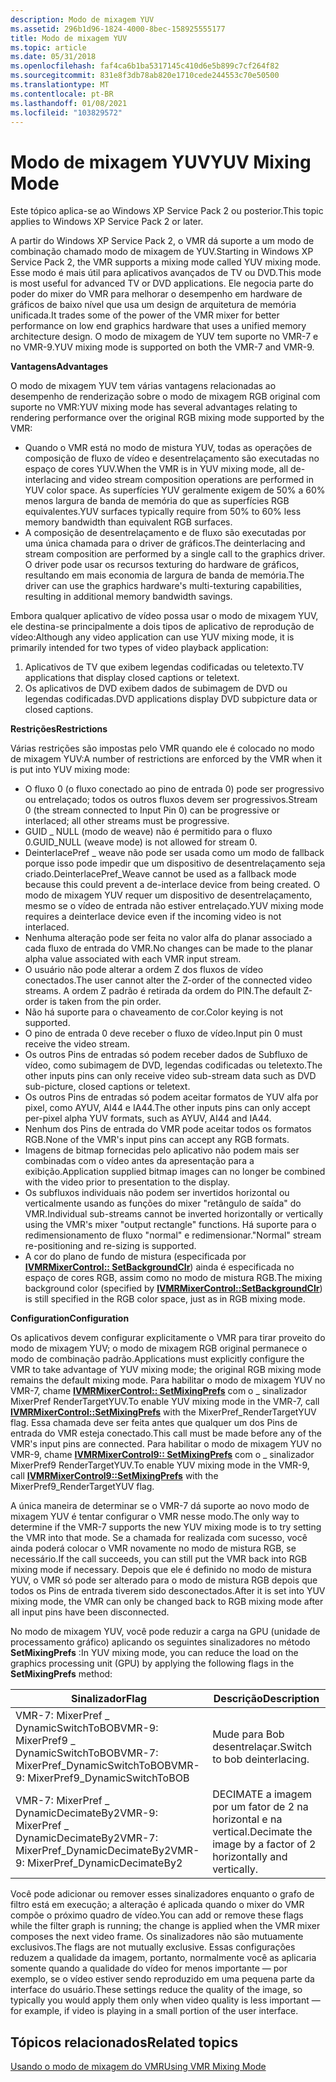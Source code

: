 ```yaml
---
description: Modo de mixagem YUV
ms.assetid: 296b1d96-1824-4000-8bec-158925555177
title: Modo de mixagem YUV
ms.topic: article
ms.date: 05/31/2018
ms.openlocfilehash: faf4ca6b1ba5317145c410d6e5b899c7cf264f82
ms.sourcegitcommit: 831e8f3db78ab820e1710cede244553c70e50500
ms.translationtype: MT
ms.contentlocale: pt-BR
ms.lasthandoff: 01/08/2021
ms.locfileid: "103829572"
---
```

# <a name="yuv-mixing-mode"></a><span data-ttu-id="d96af-103">Modo de mixagem YUV</span><span class="sxs-lookup"><span data-stu-id="d96af-103">YUV Mixing Mode</span></span>

<span data-ttu-id="d96af-104">Este tópico aplica-se ao Windows XP Service Pack 2 ou posterior.</span><span class="sxs-lookup"><span data-stu-id="d96af-104">This topic applies to Windows XP Service Pack 2 or later.</span></span>

<span data-ttu-id="d96af-105">A partir do Windows XP Service Pack 2, o VMR dá suporte a um modo de combinação chamado modo de mixagem de YUV.</span><span class="sxs-lookup"><span data-stu-id="d96af-105">Starting in Windows XP Service Pack 2, the VMR supports a mixing mode called YUV mixing mode.</span></span> <span data-ttu-id="d96af-106">Esse modo é mais útil para aplicativos avançados de TV ou DVD.</span><span class="sxs-lookup"><span data-stu-id="d96af-106">This mode is most useful for advanced TV or DVD applications.</span></span> <span data-ttu-id="d96af-107">Ele negocia parte do poder do mixer do VMR para melhorar o desempenho em hardware de gráficos de baixo nível que usa um design de arquitetura de memória unificada.</span><span class="sxs-lookup"><span data-stu-id="d96af-107">It trades some of the power of the VMR mixer for better performance on low end graphics hardware that uses a unified memory architecture design.</span></span> <span data-ttu-id="d96af-108">O modo de mixagem de YUV tem suporte no VMR-7 e no VMR-9.</span><span class="sxs-lookup"><span data-stu-id="d96af-108">YUV mixing mode is supported on both the VMR-7 and VMR-9.</span></span>

<span data-ttu-id="d96af-109">**Vantagens**</span><span class="sxs-lookup"><span data-stu-id="d96af-109">**Advantages**</span></span>

<span data-ttu-id="d96af-110">O modo de mixagem YUV tem várias vantagens relacionadas ao desempenho de renderização sobre o modo de mixagem RGB original com suporte no VMR:</span><span class="sxs-lookup"><span data-stu-id="d96af-110">YUV mixing mode has several advantages relating to rendering performance over the original RGB mixing mode supported by the VMR:</span></span>

-   <span data-ttu-id="d96af-111">Quando o VMR está no modo de mistura YUV, todas as operações de composição de fluxo de vídeo e desentrelaçamento são executadas no espaço de cores YUV.</span><span class="sxs-lookup"><span data-stu-id="d96af-111">When the VMR is in YUV mixing mode, all de-interlacing and video stream composition operations are performed in YUV color space.</span></span> <span data-ttu-id="d96af-112">As superfícies YUV geralmente exigem de 50% a 60% menos largura de banda de memória do que as superfícies RGB equivalentes.</span><span class="sxs-lookup"><span data-stu-id="d96af-112">YUV surfaces typically require from 50% to 60% less memory bandwidth than equivalent RGB surfaces.</span></span>
-   <span data-ttu-id="d96af-113">A composição de desentrelaçamento e de fluxo são executadas por uma única chamada para o driver de gráficos.</span><span class="sxs-lookup"><span data-stu-id="d96af-113">The deinterlacing and stream composition are performed by a single call to the graphics driver.</span></span> <span data-ttu-id="d96af-114">O driver pode usar os recursos texturing do hardware de gráficos, resultando em mais economia de largura de banda de memória.</span><span class="sxs-lookup"><span data-stu-id="d96af-114">The driver can use the graphics hardware's multi-texturing capabilities, resulting in additional memory bandwidth savings.</span></span>

<span data-ttu-id="d96af-115">Embora qualquer aplicativo de vídeo possa usar o modo de mixagem YUV, ele destina-se principalmente a dois tipos de aplicativo de reprodução de vídeo:</span><span class="sxs-lookup"><span data-stu-id="d96af-115">Although any video application can use YUV mixing mode, it is primarily intended for two types of video playback application:</span></span>

1.  <span data-ttu-id="d96af-116">Aplicativos de TV que exibem legendas codificadas ou teletexto.</span><span class="sxs-lookup"><span data-stu-id="d96af-116">TV applications that display closed captions or teletext.</span></span>
2.  <span data-ttu-id="d96af-117">Os aplicativos de DVD exibem dados de subimagem de DVD ou legendas codificadas.</span><span class="sxs-lookup"><span data-stu-id="d96af-117">DVD applications display DVD subpicture data or closed captions.</span></span>

<span data-ttu-id="d96af-118">**Restrições**</span><span class="sxs-lookup"><span data-stu-id="d96af-118">**Restrictions**</span></span>

<span data-ttu-id="d96af-119">Várias restrições são impostas pelo VMR quando ele é colocado no modo de mixagem YUV:</span><span class="sxs-lookup"><span data-stu-id="d96af-119">A number of restrictions are enforced by the VMR when it is put into YUV mixing mode:</span></span>

-   <span data-ttu-id="d96af-120">O fluxo 0 (o fluxo conectado ao pino de entrada 0) pode ser progressivo ou entrelaçado; todos os outros fluxos devem ser progressivos.</span><span class="sxs-lookup"><span data-stu-id="d96af-120">Stream 0 (the stream connected to Input Pin 0) can be progressive or interlaced; all other streams must be progressive.</span></span>
-   <span data-ttu-id="d96af-121">GUID \_ NULL (modo de weave) não é permitido para o fluxo 0.</span><span class="sxs-lookup"><span data-stu-id="d96af-121">GUID\_NULL (weave mode) is not allowed for stream 0.</span></span>
-   <span data-ttu-id="d96af-122">DeinterlacePref \_ weave não pode ser usada como um modo de fallback porque isso pode impedir que um dispositivo de desentrelaçamento seja criado.</span><span class="sxs-lookup"><span data-stu-id="d96af-122">DeinterlacePref\_Weave cannot be used as a fallback mode because this could prevent a de-interlace device from being created.</span></span> <span data-ttu-id="d96af-123">O modo de mixagem YUV requer um dispositivo de desentrelaçamento, mesmo se o vídeo de entrada não estiver entrelaçado.</span><span class="sxs-lookup"><span data-stu-id="d96af-123">YUV mixing mode requires a deinterlace device even if the incoming video is not interlaced.</span></span>
-   <span data-ttu-id="d96af-124">Nenhuma alteração pode ser feita no valor alfa do planar associado a cada fluxo de entrada do VMR.</span><span class="sxs-lookup"><span data-stu-id="d96af-124">No changes can be made to the planar alpha value associated with each VMR input stream.</span></span>
-   <span data-ttu-id="d96af-125">O usuário não pode alterar a ordem Z dos fluxos de vídeo conectados.</span><span class="sxs-lookup"><span data-stu-id="d96af-125">The user cannot alter the Z-order of the connected video streams.</span></span> <span data-ttu-id="d96af-126">A ordem Z padrão é retirada da ordem do PIN.</span><span class="sxs-lookup"><span data-stu-id="d96af-126">The default Z-order is taken from the pin order.</span></span>
-   <span data-ttu-id="d96af-127">Não há suporte para o chaveamento de cor.</span><span class="sxs-lookup"><span data-stu-id="d96af-127">Color keying is not supported.</span></span>
-   <span data-ttu-id="d96af-128">O pino de entrada 0 deve receber o fluxo de vídeo.</span><span class="sxs-lookup"><span data-stu-id="d96af-128">Input pin 0 must receive the video stream.</span></span>
-   <span data-ttu-id="d96af-129">Os outros Pins de entradas só podem receber dados de Subfluxo de vídeo, como subimagem de DVD, legendas codificadas ou teletexto.</span><span class="sxs-lookup"><span data-stu-id="d96af-129">The other inputs pins can only receive video sub-stream data such as DVD sub-picture, closed captions or teletext.</span></span>
-   <span data-ttu-id="d96af-130">Os outros Pins de entradas só podem aceitar formatos de YUV alfa por pixel, como AYUV, AI44 e IA44.</span><span class="sxs-lookup"><span data-stu-id="d96af-130">The other inputs pins can only accept per-pixel alpha YUV formats, such as AYUV, AI44 and IA44.</span></span>
-   <span data-ttu-id="d96af-131">Nenhum dos Pins de entrada do VMR pode aceitar todos os formatos RGB.</span><span class="sxs-lookup"><span data-stu-id="d96af-131">None of the VMR's input pins can accept any RGB formats.</span></span>
-   <span data-ttu-id="d96af-132">Imagens de bitmap fornecidas pelo aplicativo não podem mais ser combinadas com o vídeo antes da apresentação para a exibição.</span><span class="sxs-lookup"><span data-stu-id="d96af-132">Application supplied bitmap images can no longer be combined with the video prior to presentation to the display.</span></span>
-   <span data-ttu-id="d96af-133">Os subfluxos individuais não podem ser invertidos horizontal ou verticalmente usando as funções do mixer "retângulo de saída" do VMR.</span><span class="sxs-lookup"><span data-stu-id="d96af-133">Individual sub-streams cannot be inverted horizontally or vertically using the VMR's mixer "output rectangle" functions.</span></span> <span data-ttu-id="d96af-134">Há suporte para o redimensionamento de fluxo "normal" e redimensionar.</span><span class="sxs-lookup"><span data-stu-id="d96af-134">"Normal" stream re-positioning and re-sizing is supported.</span></span>
-   <span data-ttu-id="d96af-135">A cor do plano de fundo de mistura (especificada por [**IVMRMixerControl:: SetBackgroundClr**](/windows/desktop/api/Strmif/nf-strmif-ivmrmixercontrol-setbackgroundclr)) ainda é especificada no espaço de cores RGB, assim como no modo de mistura RGB.</span><span class="sxs-lookup"><span data-stu-id="d96af-135">The mixing background color (specified by [**IVMRMixerControl::SetBackgroundClr**](/windows/desktop/api/Strmif/nf-strmif-ivmrmixercontrol-setbackgroundclr)) is still specified in the RGB color space, just as in RGB mixing mode.</span></span>

<span data-ttu-id="d96af-136">**Configuration**</span><span class="sxs-lookup"><span data-stu-id="d96af-136">**Configuration**</span></span>

<span data-ttu-id="d96af-137">Os aplicativos devem configurar explicitamente o VMR para tirar proveito do modo de mixagem YUV; o modo de mixagem RGB original permanece o modo de combinação padrão.</span><span class="sxs-lookup"><span data-stu-id="d96af-137">Applications must explicitly configure the VMR to take advantage of YUV mixing mode; the original RGB mixing mode remains the default mixing mode.</span></span> <span data-ttu-id="d96af-138">Para habilitar o modo de mixagem YUV no VMR-7, chame [**IVMRMixerControl:: SetMixingPrefs**](/windows/desktop/api/Strmif/nf-strmif-ivmrmixercontrol-setoutputrect) com o \_ sinalizador MixerPref RenderTargetYUV.</span><span class="sxs-lookup"><span data-stu-id="d96af-138">To enable YUV mixing mode in the VMR-7, call [**IVMRMixerControl::SetMixingPrefs**](/windows/desktop/api/Strmif/nf-strmif-ivmrmixercontrol-setoutputrect) with the MixerPref\_RenderTargetYUV flag.</span></span> <span data-ttu-id="d96af-139">Essa chamada deve ser feita antes que qualquer um dos Pins de entrada do VMR esteja conectado.</span><span class="sxs-lookup"><span data-stu-id="d96af-139">This call must be made before any of the VMR's input pins are connected.</span></span> <span data-ttu-id="d96af-140">Para habilitar o modo de mixagem YUV no VMR-9, chame [**IVMRMixerControl9:: SetMixingPrefs**](/previous-versions/windows/desktop/api/Vmr9/nf-vmr9-ivmrmixercontrol9-setmixingprefs) com o \_ sinalizador MixerPref9 RenderTargetYUV.</span><span class="sxs-lookup"><span data-stu-id="d96af-140">To enable YUV mixing mode in the VMR-9, call [**IVMRMixerControl9::SetMixingPrefs**](/previous-versions/windows/desktop/api/Vmr9/nf-vmr9-ivmrmixercontrol9-setmixingprefs) with the MixerPref9\_RenderTargetYUV flag.</span></span>

<span data-ttu-id="d96af-141">A única maneira de determinar se o VMR-7 dá suporte ao novo modo de mixagem YUV é tentar configurar o VMR nesse modo.</span><span class="sxs-lookup"><span data-stu-id="d96af-141">The only way to determine if the VMR-7 supports the new YUV mixing mode is to try setting the VMR into that mode.</span></span> <span data-ttu-id="d96af-142">Se a chamada for realizada com sucesso, você ainda poderá colocar o VMR novamente no modo de mistura RGB, se necessário.</span><span class="sxs-lookup"><span data-stu-id="d96af-142">If the call succeeds, you can still put the VMR back into RGB mixing mode if necessary.</span></span> <span data-ttu-id="d96af-143">Depois que ele é definido no modo de mistura YUV, o VMR só pode ser alterado para o modo de mistura RGB depois que todos os Pins de entrada tiverem sido desconectados.</span><span class="sxs-lookup"><span data-stu-id="d96af-143">After it is set into YUV mixing mode, the VMR can only be changed back to RGB mixing mode after all input pins have been disconnected.</span></span>

<span data-ttu-id="d96af-144">No modo de mixagem YUV, você pode reduzir a carga na GPU (unidade de processamento gráfico) aplicando os seguintes sinalizadores no método **SetMixingPrefs** :</span><span class="sxs-lookup"><span data-stu-id="d96af-144">In YUV mixing mode, you can reduce the load on the graphics processing unit (GPU) by applying the following flags in the **SetMixingPrefs** method:</span></span>



| <span data-ttu-id="d96af-145">Sinalizador</span><span class="sxs-lookup"><span data-stu-id="d96af-145">Flag</span></span>                                                                                 | <span data-ttu-id="d96af-146">Descrição</span><span class="sxs-lookup"><span data-stu-id="d96af-146">Description</span></span>                                                      |
|--------------------------------------------------------------------------------------|------------------------------------------------------------------|
| <span data-ttu-id="d96af-147">VMR-7: MixerPref \_ DynamicSwitchToBOBVMR-9: MixerPref9 \_ DynamicSwitchToBOB</span><span class="sxs-lookup"><span data-stu-id="d96af-147">VMR-7: MixerPref\_DynamicSwitchToBOBVMR-9: MixerPref9\_DynamicSwitchToBOB</span></span><br/> | <span data-ttu-id="d96af-148">Mude para Bob desentrelaçar.</span><span class="sxs-lookup"><span data-stu-id="d96af-148">Switch to bob deinterlacing.</span></span>                                     |
| <span data-ttu-id="d96af-149">VMR-7: MixerPref \_ DynamicDecimateBy2VMR-9: MixerPref \_ DynamicDecimateBy2</span><span class="sxs-lookup"><span data-stu-id="d96af-149">VMR-7: MixerPref\_DynamicDecimateBy2VMR-9: MixerPref\_DynamicDecimateBy2</span></span><br/>  | <span data-ttu-id="d96af-150">DECIMATE a imagem por um fator de 2 na horizontal e na vertical.</span><span class="sxs-lookup"><span data-stu-id="d96af-150">Decimate the image by a factor of 2 horizontally and vertically.</span></span> |



 

<span data-ttu-id="d96af-151">Você pode adicionar ou remover esses sinalizadores enquanto o grafo de filtro está em execução; a alteração é aplicada quando o mixer do VMR compõe o próximo quadro de vídeo.</span><span class="sxs-lookup"><span data-stu-id="d96af-151">You can add or remove these flags while the filter graph is running; the change is applied when the VMR mixer composes the next video frame.</span></span> <span data-ttu-id="d96af-152">Os sinalizadores não são mutuamente exclusivos.</span><span class="sxs-lookup"><span data-stu-id="d96af-152">The flags are not mutually exclusive.</span></span> <span data-ttu-id="d96af-153">Essas configurações reduzem a qualidade da imagem, portanto, normalmente você as aplicaria somente quando a qualidade do vídeo for menos importante — por exemplo, se o vídeo estiver sendo reproduzido em uma pequena parte da interface do usuário.</span><span class="sxs-lookup"><span data-stu-id="d96af-153">These settings reduce the quality of the image, so typically you would apply them only when video quality is less important — for example, if video is playing in a small portion of the user interface.</span></span>

## <a name="related-topics"></a><span data-ttu-id="d96af-154">Tópicos relacionados</span><span class="sxs-lookup"><span data-stu-id="d96af-154">Related topics</span></span>

<dl> <dt>

[<span data-ttu-id="d96af-155">Usando o modo de mixagem do VMR</span><span class="sxs-lookup"><span data-stu-id="d96af-155">Using VMR Mixing Mode</span></span>](using-vmr-mixing-mode.md)
</dt> </dl>

 

 




